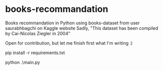 # books-recommandation
Books recommandation in Python using books-dataset from user saurabhbagchi on Kaggle website
Sadly, "This dataset has been compiled by Cai-Nicolas Ziegler in 2004"

Open for contribution, but let me finish first what I'm writing :)

pip install -r requirements.txt

python .\main.py